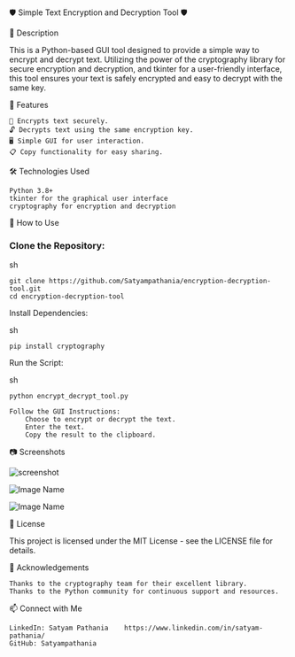 🛡️ Simple Text Encryption and Decryption Tool 🛡️




📜 Description


This is a Python-based GUI tool designed to provide a simple way to encrypt and decrypt text. Utilizing the power of the cryptography library for secure encryption and decryption, and tkinter for a user-friendly interface, this tool ensures your text is safely encrypted and easy to decrypt with the same key.


🌟 Features

    🔐 Encrypts text securely.
    🔓 Decrypts text using the same encryption key.
    🖥️ Simple GUI for user interaction.
    📋 Copy functionality for easy sharing.


🛠️ Technologies Used

    Python 3.8+
    tkinter for the graphical user interface
    cryptography for encryption and decryption


🚀 How to Use

  ### Clone the Repository:

sh

    git clone https://github.com/Satyampathania/encryption-decryption-tool.git
    cd encryption-decryption-tool 



Install Dependencies:

sh 

    pip install cryptography

Run the Script:

sh

    python encrypt_decrypt_tool.py

    Follow the GUI Instructions:
        Choose to encrypt or decrypt the text.
        Enter the text.
        Copy the result to the clipboard.

📷 Screenshots

![screenshot](https://github.com/Satyampathania/Encryption-Decryption-TOOL/assets/71765680/f2c8e76a-398f-4c59-9d8d-838626fe1772)


![Image Name](https://github.com/Satyampathania/Encryption-Decryption-TOOL/assets/71765680/a449e169-398e-4a4c-a0e8-b23e9154fa0d)


![Image Name](https://github.com/Satyampathania/Encryption-Decryption-TOOL/assets/71765680/97628013-8f1e-4378-b7c9-f213fc7f97c9)




📝 License

This project is licensed under the MIT License - see the LICENSE file for details.



🙌 Acknowledgements

    Thanks to the cryptography team for their excellent library.
    Thanks to the Python community for continuous support and resources.




📫 Connect with Me

    LinkedIn: Satyam Pathania    https://www.linkedin.com/in/satyam-pathania/
    GitHub: Satyampathania
